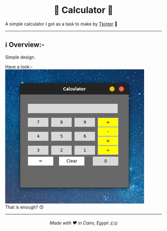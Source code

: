 <h1 align="center">🔢 Calculator 🔢</h1>

A simple calculator I got as a task to make by [Tkinter](https://docs.python.org/3/library/tkinter.html) 🚁

---

## ℹ️ Overview:-
Simple design.  

Have a look:-  
![App](./assets/imgs/Applcation_pic.jpeg.png)  
That is enough? 🙃

---

<h6 align="center">Made with ❤️ in Cairo, Egypt 🇪🇬</h6>